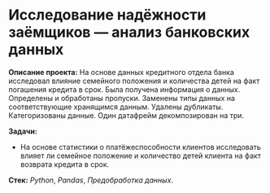 # Исследование надёжности заёмщиков — анализ банковских данных

 **Описание проекта:**
На основе данных кредитного отдела банка исследовал влияние семейного положения и количества детей на факт погашения кредита в срок.
Была получена информация о данных. Определены и обработаны пропуски. Заменены типы данных на соответствующие
хранящимся данным. Удалены дубликаты. Категоризованы данные. Один датафрейм декомпозирован на три.

**Задачи:**
- На основе статистики о платёжеспособности клиентов исследовать влияет ли семейное положение и количество детей клиента на факт возврата кредита в срок.

**Стек:** *Python*, *Pandas*, *Предобработка данных*.

